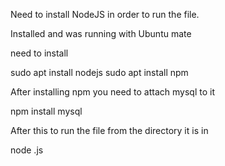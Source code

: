 Need to install NodeJS in order to run the file.

Installed and was running with Ubuntu mate

need to install

sudo apt install nodejs
sudo apt install npm

After installing npm you need to attach mysql to it

npm install mysql

After this to run the file from the directory it is in

node <filename>.js
